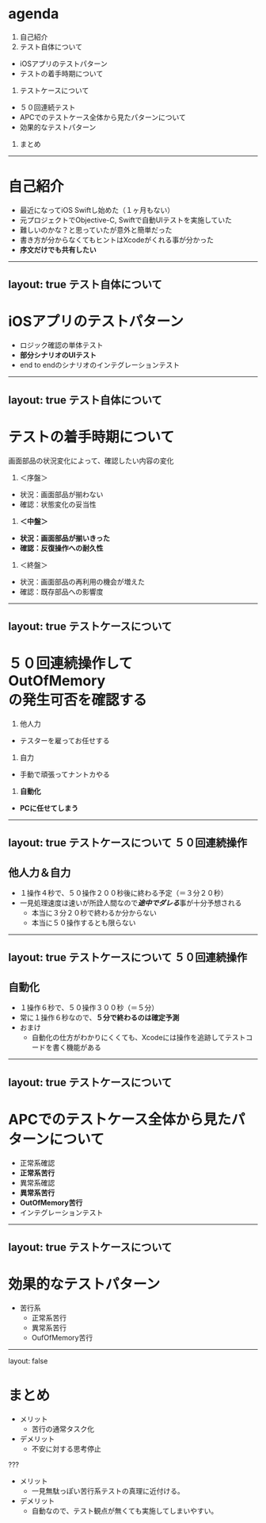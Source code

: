 # agenda

1. 自己紹介
1. テスト自体について
  - iOSアプリのテストパターン
  - テストの着手時期について
1. テストケースについて
  - ５０回連続テスト
  - APCでのテストケース全体から見たパターンについて
  - 効果的なテストパターン
1. まとめ

---

# 自己紹介

- 最近になってiOS Swiftし始めた（１ヶ月もない）
- 元プロジェクトでObjective-C, Swiftで自動UIテストを実施していた
- 難しいのかな？と思っていたが意外と簡単だった
- 書き方が分からなくてもヒントはXcodeがくれる事が分かった
- **序文だけでも共有したい**

---
layout: true
テスト自体について
---

# iOSアプリのテストパターン

- ロジック確認の単体テスト
- **部分シナリオのUIテスト**
- end to endのシナリオのインテグレーションテスト

---
layout: true
テスト自体について
---

# テストの着手時期について

画面部品の状況変化によって、確認したい内容の変化

1. ＜序盤＞
  - 状況：画面部品が揃わない
  - 確認：状態変化の妥当性
1. **＜中盤＞**
  - **状況：画面部品が揃いきった**
  - **確認：反復操作への耐久性**
1. ＜終盤＞
  - 状況：画面部品の再利用の機会が増えた
  - 確認：既存部品への影響度

---
layout: true
テストケースについて
---

# ５０回連続操作して<br>OutOfMemory</span><br>の発生可否を確認する

1. 他人力
  - テスターを雇ってお任せする
1. 自力
  - 手動で頑張ってナントカやる
1. **自動化**
  - **PCに任せてしまう**

---
layout: true
テストケースについて ５０回連続操作
---

## 他人力＆自力

- １操作４秒で、５０操作２００秒後に終わる予定（＝３分２０秒）
- 一見処理速度は速いが所詮人間なので***途中でダレる***事が十分予想される
  - 本当に３分２０秒で終わるか分からない
  - 本当に５０操作するとも限らない

---
layout: true
テストケースについて ５０回連続操作
---

## 自動化

- １操作６秒で、５０操作３００秒（＝５分）
- 常に１操作６秒なので、**５分で終わるのは確定予測**
- おまけ
  - 自動化の仕方がわかりにくくても、Xcodeには操作を追跡してテストコードを書く機能がある


---
layout: true
テストケースについて
---

# APCでのテストケース全体から見たパターンについて

- 正常系確認
- **正常系苦行**
- 異常系確認
- **異常系苦行**
- **OutOfMemory苦行**
- インテグレーションテスト

---
layout: true
テストケースについて
---

# 効果的なテストパターン

- 苦行系
  - 正常系苦行
  - 異常系苦行
  - OufOfMemory苦行

---

layout: false

# まとめ

- メリット
  - 苦行の通常タスク化
- デメリット
  - 不安に対する思考停止

???

- メリット
  - 一見無駄っぽい苦行系テストの真理に近付ける。
- デメリット
  - 自動なので、テスト観点が無くても実施してしまいやすい。
